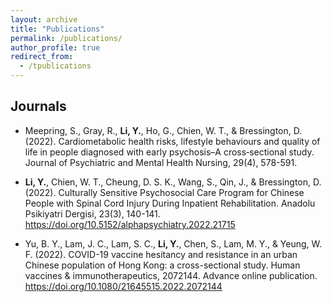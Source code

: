 ```yaml
---
layout: archive
title: "Publications"
permalink: /publications/
author_profile: true
redirect_from:
  - /tpublications
---
```


## Journals

* Meepring, S., Gray, R., **Li, Y.**, Ho, G., Chien, W. T., & Bressington, D. (2022). Cardiometabolic health risks, lifestyle behaviours and quality of life in people diagnosed with early psychosis–A cross‐sectional study. Journal of Psychiatric and Mental Health Nursing, 29(4), 578-591.

* **Li, Y.**, Chien, W. T., Cheung, D. S. K., Wang, S., Qin, J., & Bressington, D. (2022). Culturally Sensitive Psychosocial Care Program for Chinese People with Spinal Cord Injury During Inpatient Rehabilitation. Anadolu Psikiyatri Dergisi, 23(3), 140-141. https://doi.org/10.5152/alphapsychiatry.2022.21715

* Yu, B. Y., Lam, J. C., Lam, S. C., **Li, Y.**, Chen, S., Lam, M. Y., & Yeung, W. F. (2022). COVID-19 vaccine hesitancy and resistance in an urban Chinese population of Hong Kong: a cross-sectional study. Human vaccines & immunotherapeutics, 2072144. Advance online publication. https://doi.org/10.1080/21645515.2022.2072144

